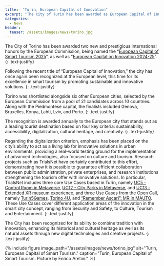 ```yaml
---
title:  "Turin, European Capital of Innovation"
excerpt: "The city of Turin has been awarded as European Capital of Innovation, thanks to its ability to act as a living lab for innovative solutions in urban environments"
categories: 
  - News
header:
  teaser: /assets/images/news/torino.jpg
---
```

The City of Torino has been awarded two new and prestigious international honors by the European Commission, being named the “[European Capital of Smart Tourism 2025](https://smart-tourism-capital.ec.europa.eu/torino-2025-european-capital-smart-tourism_en)”, as well as "[European Capital on Innovation 2024-25](https://eic.ec.europa.eu/news/new-european-capital-innovation-announced-torino-and-braga-are-winners-years-icapital-awards-2024-11-13_en)".
{: .text-justify}

Following the recent title of “European Capital of Innovation,” the city has once again been recognized at the European level, this time for its excellence in smart tourism by promoting sustainable and innovative solutions.
{: .text-justify}

Torino was shortlisted alongside six other European cities, selected by the European Commission from a pool of 21 candidates across 10 countries. Along with the Piedmontese capital, the finalists included Genova, Bruxelles, Konya, Lahti, Lviv, and Porto.
{: .text-justify}

The recognition is awarded annually to the European city that stands out as a leading tourist destination based on four key criteria: sustainability, accessibility, digitalization, cultural heritage, and creativity.
{: .text-justify}

Regarding the digitalization criterion, emphasis has been placed on the city’s ability to act as a living lab for innovative solutions in urban environments, providing a real-world testing ground for the implementation of advanced technologies, also focused on culture and tourism. Research projects such as TrialsNet have certainly contributed to this effort, demonstrating how it is possible to guarantee efficient collaboration between public administration, private enterprises, and research institutions strengthening the tourism offer with innovative solutions. In particular, TrialsNet includes three core Use Cases based in Turin, namely [UC5 - Control Room in Metaverse](https://trialsnet.eu/usecases/UC5/), [UC12 - City Parks in Metaverse](https://trialsnet.eu/usecases/UC12/), and [UC13 - Extended XR museum experience](https://trialsnet.eu/usecases/UC13/), and three Use Cases from the Open Call, namely [Turin5Games](https://trialsnet.eu/subprojects/Sub-Project-18/), [Torino 4U](https://trialsnet.eu/subprojects/Sub-Project-19/), and [“Remember Ascari”: MR in MAUTO](https://trialsnet.eu/subprojects/Sub-Project-23/). These Use Cases
cover different application areas of the innovation in the smart city concept, ranging from Security and Safety, to Culture, Tourism and Entertainment.
{: .text-justify}

The City has been recognized for its ability to combine tradition with innovation, enhancing its historical and cultural heritage as well as its natural assets through new digital technologies and creative projects.
{: .text-justify}

{% include figure image_path="/assets/images/news/torino.jpg" alt="Turin, European Capital of Smart Tourism." caption="Turin, European Capital of Smart Tourism. Picture by Enrico Aretini." %}
